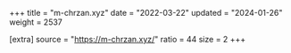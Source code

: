 +++
title = "m-chrzan.xyz"
date = "2022-03-22"
updated = "2024-01-26"
weight = 2537

[extra]
source = "https://m-chrzan.xyz/"
ratio = 44
size = 2
+++
